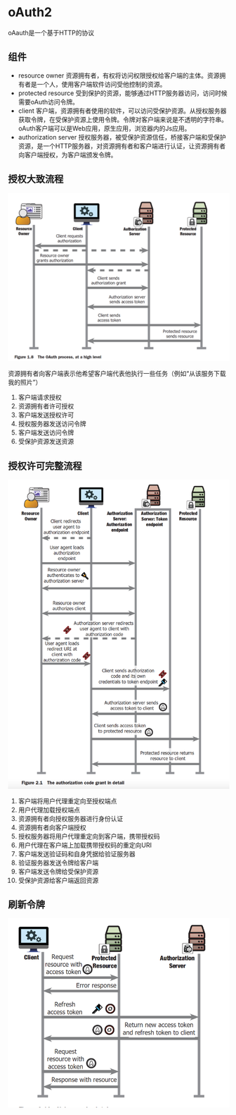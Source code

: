 # oAuth2

oAauth是一个基于HTTP的协议

## 组件
* resource owner 资源拥有者，有权将访问权限授权给客户端的主体。资源拥有者是一个人，使用客户端软件访问受他控制的资源。
* protected resource 受到保护的资源，能够通过HTTP服务器访问，访问时候需要oAuth访问令牌。
* client 客户端，资源拥有者使用的软件，可以访问受保护资源。从授权服务器获取令牌，在受保护资源上使用令牌。令牌对客户端来说是不透明的字符串。oAuth客户端可以是Web应用，原生应用，浏览器内的Js应用。
* authorization server 授权服务器，被受保护资源信任，桥接客户端和受保护资源，是一个HTTP服务器，对资源拥有者和客户端进行认证，让资源拥有者向客户端授权，为客户端颁发令牌。

## 授权大致流程

![image](./img/oauth_process.png)

资源拥有者向客户端表示他希望客户端代表他执行一些任务（例如“从该服务下载我的照片”）

1. 客户端请求授权
2. 资源拥有者许可授权
3. 客户端发送授权许可
4. 授权服务器发送访问令牌
5. 客户端发送访问令牌
6. 受保护资源发送资源

## 授权许可完整流程

![image](./img/auth_grant_detail.png)

1. 客户端将用户代理重定向至授权端点
2. 用户代理加载授权端点
3. 资源拥有者向授权服务器进行身份认证
4. 资源拥有者向客户端授权
5. 授权服务器将用户代理重定向到客户端，携带授权码
6. 用户代理在客户端上加载携带授权码的重定向URI
7. 客户端发送验证码和自身凭据给验证服务器
8. 验证服务器发送令牌给客户端
9. 客户端发送令牌给受保护资源
10. 受保护资源给客户端返回资源

## 刷新令牌

![image](./img/refresh_token.png)

